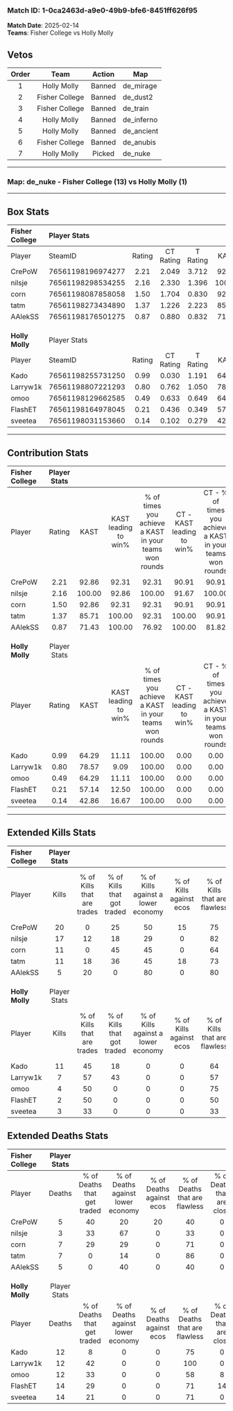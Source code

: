 ### Match ID: 1-0ca2463d-a9e0-49b9-bfe6-8451ff626f95  
**Match Date**: 2025-02-14  
**Teams**: Fisher College vs Holly Molly  

## Vetos  

| Order | Team | Action | Map |
| :---: | :--: | :----: | --- |
| 1 | Holly Molly | Banned | de_mirage |
| 2 | Fisher College | Banned | de_dust2 |
| 3 | Fisher College | Banned | de_train |
| 4 | Holly Molly | Banned | de_inferno |
| 5 | Holly Molly | Banned | de_ancient |
| 6 | Fisher College | Banned | de_anubis |
| 7 | Holly Molly | Picked | de_nuke |

---  

### **Map**: de_nuke - Fisher College (13) vs Holly Molly (1)  
---  

## Box Stats  

| **Fisher College** | Player Stats      |        |           |          |        |       |       |         |        |      |     |
| :- | :- | :-: | :-: | :-: | :-: | :-: | :-: | :-: | :-: | :-: | :-: |
| Player             | SteamID           | Rating | CT Rating | T Rating |  KAST  |  ADR  | Kills | Assists | Deaths | K/D  | HS% |
| CrePoW             | 76561198196974277 |  2.21  |   2.049   |  3.712   | 92.86  | 126.7 |  20   |    3    |   5    | 4.00 | 55  |
| nilsje             | 76561198298534255 |  2.16  |   2.330   |  1.396   | 100.00 | 123.0 |  17   |    5    |   3    | 5.67 | 58  |
| corn               | 76561198087858058 |  1.50  |   1.704   |  0.830   | 92.86  | 101.9 |  11   |    3    |   7    | 1.57 | 54  |
| tatm               | 76561198273434890 |  1.37  |   1.226   |  2.223   | 85.71  | 76.3  |  11   |    3    |   7    | 1.57 | 45  |
| AAlekSS            | 76561198176501275 |  0.87  |   0.880   |  0.832   | 71.43  | 47.0  |   5   |    3    |   5    | 1.00 | 60  |
|                    |                   |        |           |          |        |       |       |         |        |      |     |
|                    |                   |        |           |          |        |       |       |         |        |      |     |
|                    |                   |        |           |          |        |       |       |         |        |      |     |
| **Holly Molly**    | Player Stats      |        |           |          |        |       |       |         |        |      |     |
| Player             | SteamID           | Rating | CT Rating | T Rating |  KAST  |  ADR  | Kills | Assists | Deaths | K/D  | HS% |
| Kado               | 76561198255731250 |  0.99  |   0.030   |  1.191   | 64.29  | 68.7  |  11   |    2    |   12   | 0.92 | 36  |
| Larryw1k           | 76561198807221293 |  0.80  |   0.762   |  1.050   | 78.57  | 58.6  |   7   |    1    |   12   | 0.58 | 85  |
| omoo               | 76561198129662585 |  0.49  |   0.633   |  0.649   | 64.29  | 47.6  |   4   |    3    |   12   | 0.33 |  0  |
| FlashET            | 76561198164978045 |  0.21  |   0.436   |  0.349   | 57.14  | 34.9  |   2   |    4    |   14   | 0.14 | 50  |
| sveetea            | 76561198031153660 |  0.14  |   0.102   |  0.279   | 42.86  | 30.9  |   3   |    2    |   14   | 0.21 | 33  |
---  

## Contribution Stats  

| **Fisher College** | Player Stats |        |                      |                                                        |                           |                                                             |                          |                                                            |
| :- | :-: | :-: | :-: | :-: | :-: | :-: | :-: | :-: |
| Player             |    Rating    |  KAST  | KAST leading to win% | % of times you achieve a KAST in your teams won rounds | CT - KAST leading to win% | CT - % of times you achieve a KAST in your teams won rounds | T - KAST leading to win% | T - % of times you achieve a KAST in your teams won rounds |
| CrePoW             |     2.21     | 92.86  |        92.31         |                         92.31                          |           90.91           |                            90.91                            |          100.00          |                           100.00                           |
| nilsje             |     2.16     | 100.00 |        92.86         |                         100.00                         |           91.67           |                           100.00                            |          100.00          |                           100.00                           |
| corn               |     1.50     | 92.86  |        92.31         |                         92.31                          |           90.91           |                            90.91                            |          100.00          |                           100.00                           |
| tatm               |     1.37     | 85.71  |        100.00        |                         92.31                          |          100.00           |                            90.91                            |          100.00          |                           100.00                           |
| AAlekSS            |     0.87     | 71.43  |        100.00        |                         76.92                          |          100.00           |                            81.82                            |          100.00          |                           50.00                            |
|                    |              |        |                      |                                                        |                           |                                                             |                          |                                                            |
|                    |              |        |                      |                                                        |                           |                                                             |                          |                                                            |
|                    |              |        |                      |                                                        |                           |                                                             |                          |                                                            |
| **Holly Molly**    | Player Stats |        |                      |                                                        |                           |                                                             |                          |                                                            |
| Player             |    Rating    |  KAST  | KAST leading to win% | % of times you achieve a KAST in your teams won rounds | CT - KAST leading to win% | CT - % of times you achieve a KAST in your teams won rounds | T - KAST leading to win% | T - % of times you achieve a KAST in your teams won rounds |
| Kado               |     0.99     | 64.29  |        11.11         |                         100.00                         |           0.00            |                            0.00                             |          12.50           |                           100.00                           |
| Larryw1k           |     0.80     | 78.57  |         9.09         |                         100.00                         |           0.00            |                            0.00                             |          10.00           |                           100.00                           |
| omoo               |     0.49     | 64.29  |        11.11         |                         100.00                         |           0.00            |                            0.00                             |          12.50           |                           100.00                           |
| FlashET            |     0.21     | 57.14  |        12.50         |                         100.00                         |           0.00            |                            0.00                             |          14.29           |                           100.00                           |
| sveetea            |     0.14     | 42.86  |        16.67         |                         100.00                         |           0.00            |                            0.00                             |          20.00           |                           100.00                           |
---  

## Extended Kills Stats  

| **Fisher College** | Player Stats |                            |                            |                                    |                         |                              |                                 |                                       |                    |           |
| :- | :-: | :-: | :-: | :-: | :-: | :-: | :-: | :-: | :-: | :-: |
| Player             |    Kills     | % of Kills that are trades | % of Kills that got traded | % of Kills against a lower economy | % of Kills against ecos | % of Kills that are flawless | % of Kills that are close duels | % of Kills that are assisted by flash | Pistol Round Kills | AWP Kills |
| CrePoW             |      20      |             0              |             25             |                 50                 |           15            |              75              |               10                |                   5                   |         1          |     4     |
| nilsje             |      17      |             12             |             18             |                 29                 |            0            |              82              |                0                |                   0                   |         0          |     2     |
| corn               |      11      |             0              |             45             |                 45                 |            0            |              64              |                0                |                   9                   |         0          |     0     |
| tatm               |      11      |             18             |             36             |                 45                 |           18            |              73              |                9                |                   0                   |         4          |     3     |
| AAlekSS            |      5       |             20             |             0              |                 80                 |            0            |              80              |                0                |                   0                   |         0          |     1     |
|                    |              |                            |                            |                                    |                         |                              |                                 |                                       |                    |           |
|                    |              |                            |                            |                                    |                         |                              |                                 |                                       |                    |           |
|                    |              |                            |                            |                                    |                         |                              |                                 |                                       |                    |           |
| **Holly Molly**    | Player Stats |                            |                            |                                    |                         |                              |                                 |                                       |                    |           |
| Player             |    Kills     | % of Kills that are trades | % of Kills that got traded | % of Kills against a lower economy | % of Kills against ecos | % of Kills that are flawless | % of Kills that are close duels | % of Kills that are assisted by flash | Pistol Round Kills | AWP Kills |
| Kado               |      11      |             45             |             18             |                 0                  |            0            |              64              |                0                |                   9                   |         0          |     1     |
| Larryw1k           |      7       |             57             |             43             |                 0                  |            0            |              57              |                0                |                   0                   |         0          |     2     |
| omoo               |      4       |             50             |             0              |                 0                  |            0            |              75              |                0                |                   0                   |         2          |     1     |
| FlashET            |      2       |             50             |             0              |                 0                  |            0            |              50              |                0                |                   0                   |         0          |     0     |
| sveetea            |      3       |             33             |             0              |                 0                  |            0            |              33              |                0                |                   0                   |         0          |     0     |
## Extended Deaths Stats  

| **Fisher College** | Player Stats |                             |                                   |                          |                               |                            |                           |               |
| :- | :-: | :-: | :-: | :-: | :-: | :-: | :-: | :-: |
| Player             |    Deaths    | % of Deaths that get traded | % of Deaths against lower economy | % of Deaths against ecos | % of Deaths that are flawless | % of Deaths that are close | % of Deaths while blinded | Deaths to AWP |
| CrePoW             |      5       |             40              |                20                 |            20            |              40               |             0              |            20             |       0       |
| nilsje             |      3       |             33              |                67                 |            0             |              33               |             0              |             0             |       0       |
| corn               |      7       |             29              |                29                 |            0             |              71               |             0              |             0             |       0       |
| tatm               |      7       |              0              |                14                 |            0             |              86               |             0              |             0             |       2       |
| AAlekSS            |      5       |              0              |                40                 |            0             |              40               |             0              |             0             |       0       |
|                    |              |                             |                                   |                          |                               |                            |                           |               |
|                    |              |                             |                                   |                          |                               |                            |                           |               |
|                    |              |                             |                                   |                          |                               |                            |                           |               |
| **Holly Molly**    | Player Stats |                             |                                   |                          |                               |                            |                           |               |
| Player             |    Deaths    | % of Deaths that get traded | % of Deaths against lower economy | % of Deaths against ecos | % of Deaths that are flawless | % of Deaths that are close | % of Deaths while blinded | Deaths to AWP |
| Kado               |      12      |              8              |                 0                 |            0             |              75               |             0              |             8             |       0       |
| Larryw1k           |      12      |             42              |                 0                 |            0             |              100              |             0              |             0             |       2       |
| omoo               |      12      |             33              |                 0                 |            0             |              58               |             8              |             0             |       1       |
| FlashET            |      14      |             29              |                 0                 |            0             |              71               |             14             |             7             |       1       |
| sveetea            |      14      |             21              |                 0                 |            0             |              71               |             0              |             0             |       1       |
